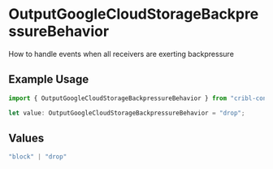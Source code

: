 # OutputGoogleCloudStorageBackpressureBehavior

How to handle events when all receivers are exerting backpressure

## Example Usage

```typescript
import { OutputGoogleCloudStorageBackpressureBehavior } from "cribl-control-plane/models";

let value: OutputGoogleCloudStorageBackpressureBehavior = "drop";
```

## Values

```typescript
"block" | "drop"
```